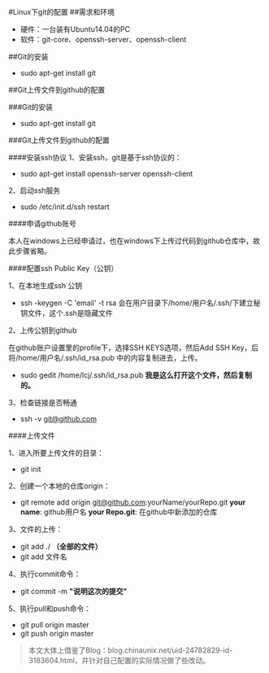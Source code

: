 #Linux下git的配置
##需求和环境
- 硬件：一台装有Ubuntu14.04的PC
- 软件：git-core、openssh-server、openssh-client

##Git的安装
- sudo apt-get install git

##Git上传文件到github的配置

###Git的安装

- sudo apt-get install git

###Git上传文件到github的配置

####安装ssh协议
1、安装ssh，git是基于ssh协议的：
- sudo apt-get install openssh-server openssh-client

2、启动ssh服务
- sudo /etc/init.d/ssh restart

####申请github账号

本人在windows上已经申请过，也在windows下上传过代码到github仓库中，故此步骤省略。

####配置ssh Public Key（公钥）

1、在本地生成ssh 公钥
- ssh -keygen -C 'email' -t rsa
会在用户目录下/home/用户名/.ssh/下建立秘钥文件，这个.ssh是隐藏文件

2、上传公钥到github

在github账户设置里的profile下，选择SSH KEYS选项，然后Add SSH Key，后将/home/用户名/.ssh/id_rsa.pub 中的内容复制进去，上传。
- sudo gedit /home/lcj/.ssh/id_rsa.pub
**我是这么打开这个文件，然后复制的。**

3、检查链接是否畅通
- ssh -v git@github.com

####上传文件

1、进入所要上传文件的目录：
- git init

2、创建一个本地的仓库origin：
- git remote add origin git@github.com:yourName/yourRepo.git
**your name**: github用户名
**your Repo.git**: 在github中新添加的仓库

3、文件的上传：
- git add ./ **（全部的文件）**
- git add 文件名

4、执行commit命令：
- git commit -m **"说明这次的提交"**

5、执行pull和push命令：
- git pull origin master
- git push origin master

> 本文大体上借鉴了Blog：blog.chinaunix.net/uid-24782829-id-3183604.html，并针对自己配置的实际情况做了些改动。
